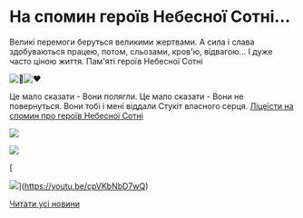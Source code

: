 # На спомин героїв Небесної Сотні...

Великі перемоги беруться великими жертвами. А сила і слава здобуваються працею, потом, сльозами, кров'ю, відвагою... І дуже часто ціною життя.
Пам'яті героїв Небесної Сотні

![🖤](https://static.xx.fbcdn.net/images/emoji.php/v9/t0/1/16/1f5a4.png)![♥️](https://static.xx.fbcdn.net/images/emoji.php/v9/tac/1/16/2665.png)


Це мало сказати - Вони полягли.
Це мало сказати - Вони не повернуться.
Вони тобі і мені віддали
Стукіт власного серця.
[Ліцеїсти на спомин про героїв Небесної Сотні](https://youtu.be/PftEApw8acA)

![](/images/blog/на-спомин-героїв-небесної-сотні/небеснасотня2022.jpg)



![](/images/blog/на-спомин-героїв-небесної-сотні/зображення_viber_2022-02-20_19-59-31-568.jpg)

[

![](/images/blog/на-спомин-героїв-небесної-сотні/нс1.png)](https://youtu.be/cpVKbNbD7wQ)


[Читати усі новини](/news)

